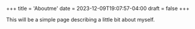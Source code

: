 +++
title = 'Aboutme'
date = 2023-12-09T19:07:57-04:00
draft = false
+++

This will be a simple page describing a little bit about myself.